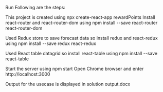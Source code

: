 Run Following are the steps:

This project is created using npx create-react-app rewardPoints
Install react-router and react-router-dom using npm install --save react-router react-router-dom

Used Redux store to save forecast data so install redux and react-redux using npm install --save redux react-redux

Used React table datagrid so install react-table using npm install --save react-table

Start the server using npm start
Open Chrome browser and enter http://localhost:3000

Output for the usecase is displayed in solution output.docx
